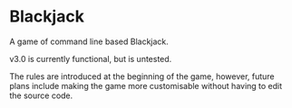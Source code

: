 # Blackjack
A game of command line based Blackjack.

v3.0 is currently functional, but is untested.

The rules are introduced at the beginning of the game, however, future plans include making the game more customisable without having to edit the source code.
